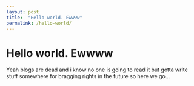 ```yaml
---
layout: post
title:  "Hello world. Ewwww"
permalink: /hello-world/
---
```


# Hello world. Ewwww
Yeah blogs are dead and i know no one is going to read it but gotta write stuff somewhere for bragging rights in the future so here we go...


